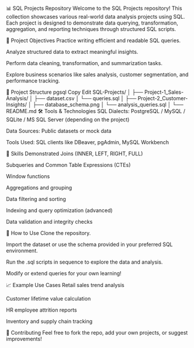 📊 SQL Projects Repository
Welcome to the SQL Projects repository! This collection showcases various real-world data analysis projects using SQL. Each project is designed to demonstrate data querying, transformation, aggregation, and reporting techniques through structured SQL scripts.

🧠 Project Objectives
Practice writing efficient and readable SQL queries.

Analyze structured data to extract meaningful insights.

Perform data cleaning, transformation, and summarization tasks.

Explore business scenarios like sales analysis, customer segmentation, and performance tracking.

📁 Project Structure
pgsql
Copy
Edit
SQL-Projects/
│
├── Project-1_Sales-Analysis/
│   ├── dataset.csv
│   └── queries.sql
│
├── Project-2_Customer-Insights/
│   ├── database_schema.png
│   └── analysis_queries.sql
│
└── README.md
🛠 Tools & Technologies
SQL Dialects: PostgreSQL / MySQL / SQLite / MS SQL Server (depending on the project)

Data Sources: Public datasets or mock data

Tools Used: SQL clients like DBeaver, pgAdmin, MySQL Workbench

📌 Skills Demonstrated
Joins (INNER, LEFT, RIGHT, FULL)

Subqueries and Common Table Expressions (CTEs)

Window functions

Aggregations and grouping

Data filtering and sorting

Indexing and query optimization (advanced)

Data validation and integrity checks

🚀 How to Use
Clone the repository.

Import the dataset or use the schema provided in your preferred SQL environment.

Run the .sql scripts in sequence to explore the data and analysis.

Modify or extend queries for your own learning!

📈 Example Use Cases
Retail sales trend analysis

Customer lifetime value calculation

HR employee attrition reports

Inventory and supply chain tracking

🙌 Contributing
Feel free to fork the repo, add your own projects, or suggest improvements!
